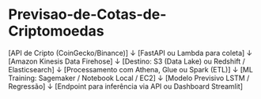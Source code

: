 # Previsao-de-Cotas-de-Criptomoedas

[API de Cripto (CoinGecko/Binance)] 
          ↓
[FastAPI ou Lambda para coleta]
          ↓
[Amazon Kinesis Data Firehose]
          ↓
[Destino: S3 (Data Lake) ou Redshift / Elasticsearch]
          ↓
[Processamento com Athena, Glue ou Spark (ETL)]
          ↓
[ML Training: Sagemaker / Notebook Local / EC2]
          ↓
[Modelo Previsivo LSTM / Regressão]
          ↓
[Endpoint para inferência via API ou Dashboard Streamlit]
